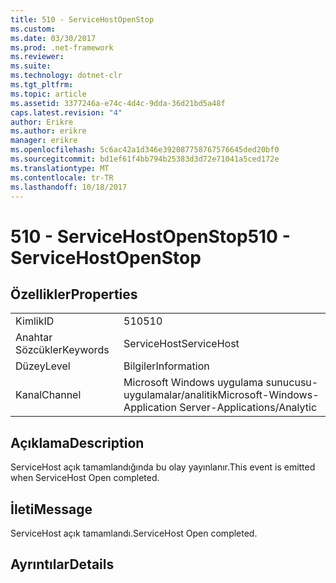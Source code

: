 ```yaml
---
title: 510 - ServiceHostOpenStop
ms.custom: 
ms.date: 03/30/2017
ms.prod: .net-framework
ms.reviewer: 
ms.suite: 
ms.technology: dotnet-clr
ms.tgt_pltfrm: 
ms.topic: article
ms.assetid: 3377246a-e74c-4d4c-9dda-36d21bd5a48f
caps.latest.revision: "4"
author: Erikre
ms.author: erikre
manager: erikre
ms.openlocfilehash: 5c6ac42a1d346e392087758767576645ded20bf0
ms.sourcegitcommit: bd1ef61f4bb794b25383d3d72e71041a5ced172e
ms.translationtype: MT
ms.contentlocale: tr-TR
ms.lasthandoff: 10/18/2017
---
```

# <a name="510---servicehostopenstop"></a><span data-ttu-id="d6c18-102">510 - ServiceHostOpenStop</span><span class="sxs-lookup"><span data-stu-id="d6c18-102">510 - ServiceHostOpenStop</span></span>
## <a name="properties"></a><span data-ttu-id="d6c18-103">Özellikler</span><span class="sxs-lookup"><span data-stu-id="d6c18-103">Properties</span></span>  
  
|||  
|-|-|  
|<span data-ttu-id="d6c18-104">Kimlik</span><span class="sxs-lookup"><span data-stu-id="d6c18-104">ID</span></span>|<span data-ttu-id="d6c18-105">510</span><span class="sxs-lookup"><span data-stu-id="d6c18-105">510</span></span>|  
|<span data-ttu-id="d6c18-106">Anahtar Sözcükler</span><span class="sxs-lookup"><span data-stu-id="d6c18-106">Keywords</span></span>|<span data-ttu-id="d6c18-107">ServiceHost</span><span class="sxs-lookup"><span data-stu-id="d6c18-107">ServiceHost</span></span>|  
|<span data-ttu-id="d6c18-108">Düzey</span><span class="sxs-lookup"><span data-stu-id="d6c18-108">Level</span></span>|<span data-ttu-id="d6c18-109">Bilgiler</span><span class="sxs-lookup"><span data-stu-id="d6c18-109">Information</span></span>|  
|<span data-ttu-id="d6c18-110">Kanal</span><span class="sxs-lookup"><span data-stu-id="d6c18-110">Channel</span></span>|<span data-ttu-id="d6c18-111">Microsoft Windows uygulama sunucusu-uygulamalar/analitik</span><span class="sxs-lookup"><span data-stu-id="d6c18-111">Microsoft-Windows-Application Server-Applications/Analytic</span></span>|  
  
## <a name="description"></a><span data-ttu-id="d6c18-112">Açıklama</span><span class="sxs-lookup"><span data-stu-id="d6c18-112">Description</span></span>  
 <span data-ttu-id="d6c18-113">ServiceHost açık tamamlandığında bu olay yayınlanır.</span><span class="sxs-lookup"><span data-stu-id="d6c18-113">This event is emitted when ServiceHost Open completed.</span></span>  
  
## <a name="message"></a><span data-ttu-id="d6c18-114">İleti</span><span class="sxs-lookup"><span data-stu-id="d6c18-114">Message</span></span>  
 <span data-ttu-id="d6c18-115">ServiceHost açık tamamlandı.</span><span class="sxs-lookup"><span data-stu-id="d6c18-115">ServiceHost Open completed.</span></span>  
  
## <a name="details"></a><span data-ttu-id="d6c18-116">Ayrıntılar</span><span class="sxs-lookup"><span data-stu-id="d6c18-116">Details</span></span>
